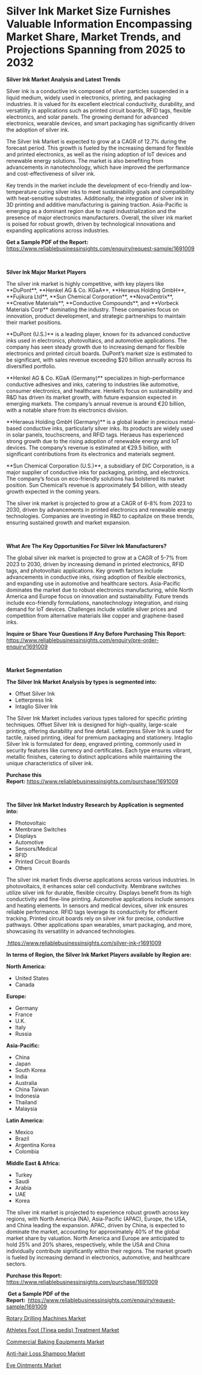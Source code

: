 <p><h1>Silver Ink Market Size Furnishes Valuable Information Encompassing Market Share, Market Trends, and Projections Spanning from 2025 to 2032</h1></p><p><strong>Silver Ink Market Analysis and Latest Trends</strong></p>
<p><p>Silver ink is a conductive ink composed of silver particles suspended in a liquid medium, widely used in electronics, printing, and packaging industries. It is valued for its excellent electrical conductivity, durability, and versatility in applications such as printed circuit boards, RFID tags, flexible electronics, and solar panels. The growing demand for advanced electronics, wearable devices, and smart packaging has significantly driven the adoption of silver ink.</p><p>The Silver Ink Market is expected to grow at a CAGR of 12.7% during the forecast period. This growth is fueled by the increasing demand for flexible and printed electronics, as well as the rising adoption of IoT devices and renewable energy solutions. The market is also benefiting from advancements in nanotechnology, which have improved the performance and cost-effectiveness of silver ink.</p><p>Key trends in the market include the development of eco-friendly and low-temperature curing silver inks to meet sustainability goals and compatibility with heat-sensitive substrates. Additionally, the integration of silver ink in 3D printing and additive manufacturing is gaining traction. Asia-Pacific is emerging as a dominant region due to rapid industrialization and the presence of major electronics manufacturers. Overall, the silver ink market is poised for robust growth, driven by technological innovations and expanding applications across industries.</p></p>
<p><strong>Get a Sample PDF of the Report:&nbsp;</strong> <a href="https://www.reliablebusinessinsights.com/enquiry/request-sample/1691009?utm_campaign=2177&utm_medium=2&utm_source=Github&utm_content=ia&utm_term=24012025&utm_id=silver-ink">https://www.reliablebusinessinsights.com/enquiry/request-sample/1691009</a></p>
<p>&nbsp;</p>
<p><strong>Silver Ink Major Market Players</strong></p>
<p><p>The silver ink market is highly competitive, with key players like **DuPont**, **Henkel AG & Co. KGaA**, **Heraeus Holding GmbH**, **Fujikura Ltd**, **Sun Chemical Corporation**, **NovaCentrix**, **Creative Materials**, **Conductive Compounds**, and **Vorbeck Materials Corp** dominating the industry. These companies focus on innovation, product development, and strategic partnerships to maintain their market positions.</p><p>**DuPont (U.S.)** is a leading player, known for its advanced conductive inks used in electronics, photovoltaics, and automotive applications. The company has seen steady growth due to increasing demand for flexible electronics and printed circuit boards. DuPont’s market size is estimated to be significant, with sales revenue exceeding $20 billion annually across its diversified portfolio.</p><p>**Henkel AG & Co. KGaA (Germany)** specializes in high-performance conductive adhesives and inks, catering to industries like automotive, consumer electronics, and healthcare. Henkel’s focus on sustainability and R&D has driven its market growth, with future expansion expected in emerging markets. The company’s annual revenue is around €20 billion, with a notable share from its electronics division.</p><p>**Heraeus Holding GmbH (Germany)** is a global leader in precious metal-based conductive inks, particularly silver inks. Its products are widely used in solar panels, touchscreens, and RFID tags. Heraeus has experienced strong growth due to the rising adoption of renewable energy and IoT devices. The company’s revenue is estimated at €29.5 billion, with significant contributions from its electronics and materials segment.</p><p>**Sun Chemical Corporation (U.S.)**, a subsidiary of DIC Corporation, is a major supplier of conductive inks for packaging, printing, and electronics. The company’s focus on eco-friendly solutions has bolstered its market position. Sun Chemical’s revenue is approximately $4 billion, with steady growth expected in the coming years.</p><p>The silver ink market is projected to grow at a CAGR of 6-8% from 2023 to 2030, driven by advancements in printed electronics and renewable energy technologies. Companies are investing in R&D to capitalize on these trends, ensuring sustained growth and market expansion.</p></p>
<p>&nbsp;</p>
<p><strong>What Are The Key Opportunities For Silver Ink Manufacturers?</strong></p>
<p><p>The global silver ink market is projected to grow at a CAGR of 5-7% from 2023 to 2030, driven by increasing demand in printed electronics, RFID tags, and photovoltaic applications. Key growth factors include advancements in conductive inks, rising adoption of flexible electronics, and expanding use in automotive and healthcare sectors. Asia-Pacific dominates the market due to robust electronics manufacturing, while North America and Europe focus on innovation and sustainability. Future trends include eco-friendly formulations, nanotechnology integration, and rising demand for IoT devices. Challenges include volatile silver prices and competition from alternative materials like copper and graphene-based inks.</p></p>
<p><strong>Inquire or Share Your Questions If Any Before Purchasing This Report:</strong> <a href="https://www.reliablebusinessinsights.com/enquiry/pre-order-enquiry/1691009?utm_campaign=2177&utm_medium=2&utm_source=Github&utm_content=ia&utm_term=24012025&utm_id=silver-ink">https://www.reliablebusinessinsights.com/enquiry/pre-order-enquiry/1691009</a></p>
<p>&nbsp;</p>
<p><strong>Market Segmentation</strong></p>
<p><strong>The Silver Ink Market Analysis by types is segmented into:</strong></p>
<p><ul><li>Offset Silver Ink</li><li>Letterpress Ink</li><li>Intaglio Silver Ink</li></ul></p>
<p><p>The Silver Ink Market includes various types tailored for specific printing techniques. Offset Silver Ink is designed for high-quality, large-scale printing, offering durability and fine detail. Letterpress Silver Ink is used for tactile, raised printing, ideal for premium packaging and stationery. Intaglio Silver Ink is formulated for deep, engraved printing, commonly used in security features like currency and certificates. Each type ensures vibrant, metallic finishes, catering to distinct applications while maintaining the unique characteristics of silver ink.</p></p>
<p><strong>Purchase this Report:&nbsp;</strong><a href="https://www.reliablebusinessinsights.com/purchase/1691009?utm_campaign=2177&utm_medium=2&utm_source=Github&utm_content=ia&utm_term=24012025&utm_id=silver-ink">https://www.reliablebusinessinsights.com/purchase/1691009</a></p>
<p>&nbsp;</p>
<p><strong>The Silver Ink Market Industry Research by Application is segmented into:</strong></p>
<p><ul><li>Photovoltaic</li><li>Membrane Switches</li><li>Displays</li><li>Automotive</li><li>Sensors/Medical</li><li>RFID</li><li>Printed Circuit Boards</li><li>Others</li></ul></p>
<p><p>The silver ink market finds diverse applications across various industries. In photovoltaics, it enhances solar cell conductivity. Membrane switches utilize silver ink for durable, flexible circuitry. Displays benefit from its high conductivity and fine-line printing. Automotive applications include sensors and heating elements. In sensors and medical devices, silver ink ensures reliable performance. RFID tags leverage its conductivity for efficient tracking. Printed circuit boards rely on silver ink for precise, conductive pathways. Other applications span wearables, smart packaging, and more, showcasing its versatility in advanced technologies.</p></p>
<p><a href="https://www.reliablebusinessinsights.com/silver-ink-r1691009?utm_campaign=2177&utm_medium=2&utm_source=Github&utm_content=ia&utm_term=24012025&utm_id=silver-ink">&nbsp;https://www.reliablebusinessinsights.com/silver-ink-r1691009</a></p>
<p><strong>In terms of Region, the Silver Ink Market Players available by Region are:</strong></p>
<p>
    <p> <strong> North America: </strong>
        <ul>
            <li>United States</li>
            <li>Canada</li>
        </ul>
        </p> 
    <p> <strong> Europe: </strong>
        <ul>
            <li>Germany</li>
            <li>France</li>
            <li>U.K.</li>
            <li>Italy</li>
            <li>Russia</li>
        </ul>
        </p> 
    <p> <strong> Asia-Pacific: </strong>
        <ul>
            <li>China</li>
            <li>Japan</li>
            <li>South Korea</li>
            <li>India</li>
            <li>Australia</li>
            <li>China Taiwan</li>
            <li>Indonesia</li>
            <li>Thailand</li>
            <li>Malaysia</li>
        </ul>
        </p> 
    <p> <strong> Latin America: </strong>
        <ul>
            <li>Mexico</li>
            <li>Brazil</li>
            <li>Argentina Korea</li>
            <li>Colombia</li>
        </ul>
        </p> 
    <p> <strong> Middle East & Africa: </strong>
        <ul>
            <li>Turkey</li>
            <li>Saudi</li>
            <li>Arabia</li>
            <li>UAE</li>
            <li>Korea</li>
        </ul>
    </p>
    </p>
<p><p>The silver ink market is projected to experience robust growth across key regions, with North America (NA), Asia-Pacific (APAC), Europe, the USA, and China leading the expansion. APAC, driven by China, is expected to dominate the market, accounting for approximately 40% of the global market share by valuation. North America and Europe are anticipated to hold 25% and 20% shares, respectively, while the USA and China individually contribute significantly within their regions. The market growth is fueled by increasing demand in electronics, automotive, and healthcare sectors.</p></p>
<p><strong>Purchase this Report: </strong><a href="https://www.reliablebusinessinsights.com/purchase/1691009?utm_campaign=2177&utm_medium=2&utm_source=Github&utm_content=ia&utm_term=24012025&utm_id=silver-ink">https://www.reliablebusinessinsights.com/purchase/1691009</a></p>
<p>&nbsp;<strong>Get a Sample PDF of the Report:&nbsp;&nbsp;</strong><a href="https://www.reliablebusinessinsights.com/enquiry/request-sample/1691009?utm_campaign=2177&utm_medium=2&utm_source=Github&utm_content=ia&utm_term=24012025&utm_id=silver-ink">https://www.reliablebusinessinsights.com/enquiry/request-sample/1691009</a></p>
<p><strong></strong></p>
<p><p><a href="https://www.linkedin.com/pulse/rotary-drilling-machines-market-growth-projections-61-vho6e?utm_campaign=2177&utm_medium=2&utm_source=Github&utm_content=ia&utm_term=24012025&utm_id=silver-ink">Rotary Drilling Machines Market</a></p><p><a href="https://www.linkedin.com/pulse/athletes-foot-tinea-pedis-treatment-market-research-report-uzlmc?utm_campaign=2177&utm_medium=2&utm_source=Github&utm_content=ia&utm_term=24012025&utm_id=silver-ink">Athletes Foot (Tinea pedis) Treatment Market</a></p><p><a href="https://www.linkedin.com/pulse/commercial-baking-equipments-market-overview-industry-dmhac?utm_campaign=2177&utm_medium=2&utm_source=Github&utm_content=ia&utm_term=24012025&utm_id=silver-ink">Commercial Baking Equipments Market</a></p><p><a href="https://www.linkedin.com/pulse/market-challenges-sales-volume-forecast-research-anti-hair-axm9f?utm_campaign=2177&utm_medium=2&utm_source=Github&utm_content=ia&utm_term=24012025&utm_id=silver-ink">Anti-hair Loss Shampoo Market</a></p><p><a href="https://www.linkedin.com/pulse/eye-ointments-market-forecasted-considering-factors-like-wmj7e?utm_campaign=2177&utm_medium=2&utm_source=Github&utm_content=ia&utm_term=24012025&utm_id=silver-ink">Eye Ointments Market</a></p></p>